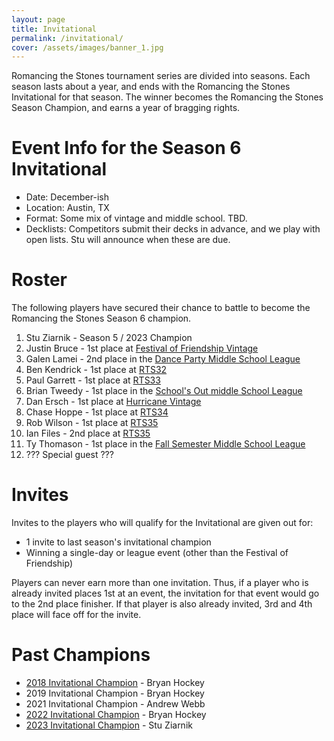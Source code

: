 ```yaml
---
layout: page
title: Invitational
permalink: /invitational/
cover: /assets/images/banner_1.jpg
---
```


Romancing the Stones tournament series are divided into seasons. Each season lasts about
a year, and ends with the Romancing the Stones Invitational for that season. The winner
becomes the Romancing the Stones Season Champion, and earns a year of bragging rights.

# Event Info for the Season 6 Invitational

* Date: December-ish
* Location: Austin, TX
* Format: Some mix of vintage and middle school. TBD.
* Decklists: Competitors submit their decks in advance, and we play with open lists.
  Stu will announce when these are due.

# Roster

The following players have secured their chance to battle to become the Romancing the
Stones Season 6 champion.

1. Stu Ziarnik - Season 5 / 2023 Champion
2. Justin Bruce - 1st place at [Festival of Friendship Vintage](/results/2024-01-13)
3. Galen Lamei - 2nd place in the [Dance Party Middle School League](/results/2024-02-29)
4. Ben Kendrick - 1st place at [RTS32](/results/2024-03-23)
5. Paul Garrett - 1st place at [RTS33](/results/2024-05-04)
6. Brian Tweedy - 1st place in the [School's Out middle School League](/results/2024-04-15)
7. Dan Ersch - 1st place at [Hurricane Vintage](/results/2024-08-30)
8. Chase Hoppe - 1st place at [RTS34](/results/2024-09-28)
9. Rob Wilson - 1st place at [RTS35](/results/2024-11-02)
9. Ian Files - 2nd place at [RTS35](/results/2024-11-02)
9. Ty Thomason - 1st place in the [Fall Semester Middle School League](/results/2024-09-20)
9. ??? Special guest ???

# Invites

Invites to the players who will qualify for the Invitational are given out for:

* 1 invite to last season's invitational champion
* Winning a single-day or league event (other than the Festival of Friendship)

Players can never earn more than one invitation. Thus, if a player who is already
invited places 1st at an event, the invitation for that event would go to the 2nd place
finisher. If that player is also already invited, 3rd and 4th place will face off for
the invite.

# Past Champions

* [2018 Invitational Champion](/article/bryan_hockey_s1inv_report) - Bryan Hockey
* 2019 Invitational Champion - Bryan Hockey
* 2021 Invitational Champion - Andrew Webb
* [2022 Invitational Champion](/results/2022-12-03) - Bryan Hockey
* [2023 Invitational Champion](/results/2023-12-02) - Stu Ziarnik
